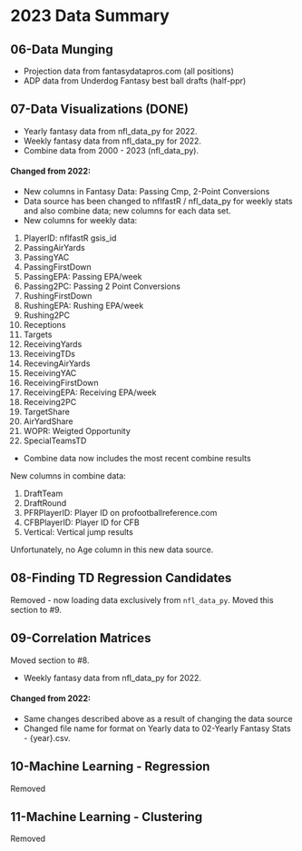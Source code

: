 # 2023 Data Summary

## 06-Data Munging
* Projection data from fantasydatapros.com (all positions)
* ADP data from Underdog Fantasy best ball drafts (half-ppr)

## 07-Data Visualizations (DONE)
* Yearly fantasy data from nfl_data_py for 2022.
* Weekly fantasy data from nfl_data_py for 2022.
* Combine data from 2000 - 2023 (nfl_data_py).

#### Changed from 2022:

* New columns in Fantasy Data: Passing Cmp, 2-Point Conversions
* Data source has been changed to nflfastR / nfl_data_py for weekly stats and also combine data; new columns for each data set.
* New columns for weekly data:

1. PlayerID: nflfastR gsis_id
2. PassingAirYards
3. PassingYAC
4. PassingFirstDown
5. PassingEPA: Passing EPA/week
6. Passing2PC: Passing 2 Point Conversions
7. RushingFirstDown
8. RushingEPA: Rushing EPA/week
9. Rushing2PC
10. Receptions
11. Targets
12. ReceivingYards
13. ReceivingTDs
14. RecevingAirYards
15. ReceivingYAC
15. ReceivingFirstDown
16. ReceivingEPA: Receiving EPA/week
17. Receiving2PC
18. TargetShare
19. AirYardShare
20. WOPR: Weigted Opportunity
21. SpecialTeamsTD

* Combine data now includes the most recent combine results

New columns in combine data:

1. DraftTeam
2. DraftRound
3. PFRPlayerID: Player ID on profootballreference.com
4. CFBPlayerID: Player ID for CFB
5. Vertical: Vertical jump results

Unfortunately, no Age column in this new data source.

## 08-Finding TD Regression Candidates
Removed - now loading data exclusively from `nfl_data_py`. Moved this section to #9.

## 09-Correlation Matrices

Moved section to #8.

* Weekly fantasy data from nfl_data_py for 2022.

#### Changed from 2022:
* Same changes described above as a result of changing the data source
* Changed file name for format on Yearly data to 02-Yearly Fantasy Stats - {year}.csv.

## 10-Machine Learning - Regression
Removed

## 11-Machine Learning - Clustering
Removed